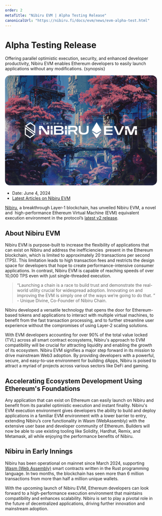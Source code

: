 ```yaml
---
order: 2
metaTitle: "Nibiru EVM | Alpha Testing Release"
canonicalUrl: "https://nibiru.fi/docs/evm/news/evm-alpha-test.html"
---
```


# Alpha Testing Release

Offering parallel optimistic execution, security, and enhanced developer productivity, Nibiru EVM enables Ethereum developers to easily launch applications without any modifications. {synopsis}

<img src="../../img/nibiru-evm-cover-2.png" style="border-radius: 16px;">

- Date: June 4, 2024
- [Latest Articles on Nibiru EVM](./README.md)

[Nibiru](https://nibiru.fi/), a breakthrough Layer-1 blockchain, has unveiled Nibiru EVM, a novel and  high-performance Ethereum Virtual Machine (EVM) equivalent execution environment in the protocol’s [latest v2 release](https://github.com/NibiruChain/nibiru/releases/tag/v2.0.0-evm.1).

## About Nibiru EVM

Nibiru EVM is purpose-built to increase the flexibility of applications that can exist on Nibiru and address the inefficiencies  present in the Ethereum blockchain, which is limited to approximately 20 transactions per second (TPS). This limitation leads to high transaction fees and restricts the design space for developers that hope to create performance-intensive consumer applications. In contrast, Nibiru EVM is capable of reaching speeds of over 10,000 TPS even with just single-threaded execution.

> “Launching a chain is a race to build trust and demonstrate the real-world utility crucial for widespread adoption. Innovating on and improving the EVM is simply one of the ways we’re going to do that. ”  - Unique Divine, Co-Founder of Nibiru Chain.

Nibiru developed a versatile technology that opens the door for Ethereum-based tokens and applications to interact with multiple virtual machines, to benefit from the fast transaction processing, and to further streamline user experience without the compromises of using Layer-2 scaling solutions.

With EVM developers accounting for over 90% of the total value locked (TVL) across all smart contract ecosystems, Nibiru's approach to EVM compatibility will be crucial for attracting liquidity and enabling the growth of its ecosystem. Nibiru EVM signifies a major step forward in its mission to drive mainstream Web3 adoption. By providing developers with a powerful, secure, and easy-to-use environment for building dApps, Nibiru is poised to attract a myriad of projects across various sectors like DeFi and gaming.

## Accelerating Ecosystem Development Using Ethereum's Foundations

Any application that can exist on Ethereum can easily launch on Nibiru and benefit from its parallel optimistic execution and instant finality. Nibiru's EVM execution environment gives developers the ability to build and deploy applications in a familiar EVM environment with a lower barrier to entry, extending Nibiru’s core functionality in Wasm (WebAssembly) with the extensive user base and developer community of Ethereum. Builders will now be able to use existing tooling like Solidity, Hardhat, Remix, and Metamask, all while enjoying the performance benefits of Nibiru.

## Nibiru in Early Innings

Nibiru has been operational on mainnet since March 2024, supporting [Wasm (Web Assembly)](https://nibiru.fi/docs/ecosystem/wasm/) smart contracts written in the Rust programming language. In two months, the blockchain has seen more than 6 million transactions from more than half a million unique wallets.

With the upcoming launch of Nibiru EVM, Ethereum developers can look forward to a high-performance execution environment that maintains compatibility and enhances scalability. Nibiru is set to play a pivotal role in the future of decentralized applications, driving further innovation and mainstream adoption.
